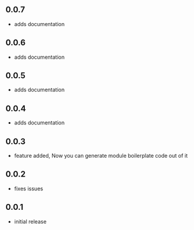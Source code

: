 ## 0.0.7

* adds documentation

## 0.0.6

* adds documentation


## 0.0.5

* adds documentation

## 0.0.4

* adds documentation


## 0.0.3

* feature added, Now you can generate module boilerplate code out of it

## 0.0.2

* fixes issues


## 0.0.1

* initial release
